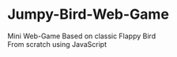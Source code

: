 # Jumpy-Bird-Web-Game
Mini Web-Game Based on classic Flappy Bird 
<br>
From scratch using JavaScript

